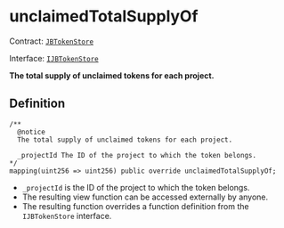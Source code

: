 # unclaimedTotalSupplyOf

Contract: [`JBTokenStore`](broken-reference)​‌

Interface: [`IJBTokenStore`](../../../interfaces/ijbtokenstore.md)

**The total supply of unclaimed tokens for each project.**

## Definition

```solidity
/** 
  @notice
  The total supply of unclaimed tokens for each project.

  _projectId The ID of the project to which the token belongs.
*/
mapping(uint256 => uint256) public override unclaimedTotalSupplyOf;
```

* `_projectId` is the ID of the project to which the token belongs.
* The resulting view function can be accessed externally by anyone.
* The resulting function overrides a function definition from the `IJBTokenStore` interface.
